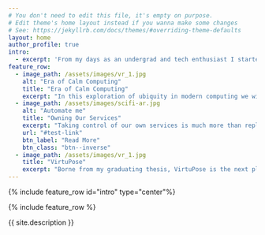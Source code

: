 ```yaml
---
# You don't need to edit this file, it's empty on purpose.
# Edit theme's home layout instead if you wanna make some changes
# See: https://jekyllrb.com/docs/themes/#overriding-theme-defaults
layout: home
author_profile: true
intro:
  - excerpt: 'From my days as an undergrad and tech enthusiast I started out with home automation and machine learning, it has been a long and interesting road and here are some of my projects along with some argumentation for design choices and architecture. I have tried to present the blog in layman term, the same way I have had to explain it to friends, family and students.'
feature_row:
  - image_path: /assets/images/vr_1.jpg
    alt: "Era of Calm Computing"
    title: "Era of Calm Computing"
    excerpt: "In this exploration of ubiquity in modern computing we will see how we can both save money, and gain new features as well"
  - image_path: /assets/images/scifi-ar.jpg
    alt: "Automate me"
    title: "Owning Our Services"
    excerpt: "Taking control of our own services is much more than replacing what we have, it is about getting what we want."
    url: "#test-link"
    btn_label: "Read More"
    btn_class: "btn--inverse"
  - image_path: /assets/images/vr_1.jpg
    title: "VirtuPose"
    excerpt: "Borne from my graduating thesis, VirtuPose is the next platform for flexible and cheap pose recognition in VR"
---
```

{% include feature_row id="intro" type="center"%}

{% include feature_row %}

{{ site.description }}
